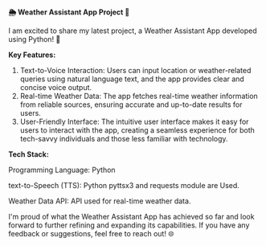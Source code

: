 **🌦️ Weather Assistant App Project 🌈**

I am excited to share my latest project, a Weather Assistant App developed using Python! 🚀

**Key Features:**

1) Text-to-Voice Interaction: Users can input location or weather-related queries using natural language text, and the app provides clear and concise voice output.
2) Real-time Weather Data: The app fetches real-time weather information from reliable sources, ensuring accurate and up-to-date results for users.
3) User-Friendly Interface: The intuitive user interface makes it easy for users to interact with the app, creating a seamless experience for both tech-savvy individuals and those less familiar with technology.

**Tech Stack:**

Programming Language: Python

text-to-Speech (TTS): Python pyttsx3 and requests module are Used.

Weather Data API: API used for real-time weather data.

I'm proud of what the Weather Assistant App has achieved so far and look forward to further refining and expanding its capabilities. If you have any feedback or suggestions, feel free to reach out! 🌐
